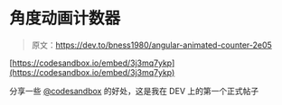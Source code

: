 # 角度动画计数器

> 原文：<https://dev.to/bness1980/angular-animated-counter-2e05>

[https://codesandbox.io/embed/3j3mq7ykp](https://codesandbox.io/embed/3j3mq7ykp)

分享一些 [@codesandbox](https://dev.to/codesandbox) 的好处，这是我在 DEV 上的第一个正式帖子